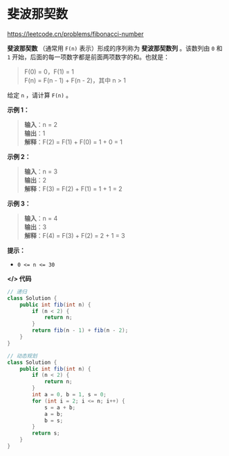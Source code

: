 # 斐波那契数

https://leetcode.cn/problems/fibonacci-number

**斐波那契数** （通常用 `F(n)` 表示）形成的序列称为 **斐波那契数列** 。该数列由 `0` 和 `1` 开始，后面的每一项数字都是前面两项数字的和。也就是：

> F(0) = 0，F(1) = 1<br>
F(n) = F(n - 1) + F(n - 2)，其中 n > 1

给定 `n` ，请计算 `F(n)` 。

**示例 1：**

> **输入**：n = 2<br>
**输出**：1<br>
**解释**：F(2) = F(1) + F(0) = 1 + 0 = 1

**示例 2：**

> **输入**：n = 3<br>
**输出**：2<br>
**解释**：F(3) = F(2) + F(1) = 1 + 1 = 2

**示例 3：**

> **输入**：n = 4<br>
**输出**：3<br>
**解释**：F(4) = F(3) + F(2) = 2 + 1 = 3

**提示：**

- `0 <= n <= 30`

**</> 代码**

```java
// 递归
class Solution {
    public int fib(int n) {
        if (n < 2) {
            return n;
        }
        return fib(n - 1) + fib(n - 2);
    }
}

// 动态规划
class Solution {
    public int fib(int n) {
        if (n < 2) {
            return n;
        }
        int a = 0, b = 1, s = 0;
        for (int i = 2; i <= n; i++) {
            s = a + b;
            a = b;
            b = s;
        }
        return s;
    }
}
```
